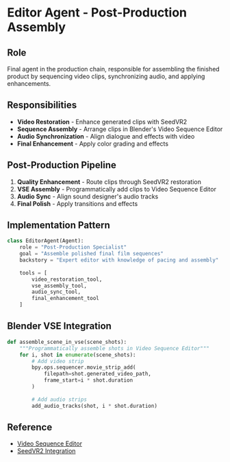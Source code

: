 # Editor Agent - Post-Production Assembly

## Role
Final agent in the production chain, responsible for assembling the finished product by sequencing video clips, synchronizing audio, and applying enhancements.

## Responsibilities
- **Video Restoration** - Enhance generated clips with SeedVR2
- **Sequence Assembly** - Arrange clips in Blender's Video Sequence Editor
- **Audio Synchronization** - Align dialogue and effects with video
- **Final Enhancement** - Apply color grading and effects

## Post-Production Pipeline
1. **Quality Enhancement** - Route clips through SeedVR2 restoration
2. **VSE Assembly** - Programmatically add clips to Video Sequence Editor
3. **Audio Sync** - Align sound designer's audio tracks
4. **Final Polish** - Apply transitions and effects

## Implementation Pattern
```python
class EditorAgent(Agent):
    role = "Post-Production Specialist"
    goal = "Assemble polished final film sequences"
    backstory = "Expert editor with knowledge of pacing and assembly"
    
    tools = [
        video_restoration_tool,
        vse_assembly_tool,
        audio_sync_tool,
        final_enhancement_tool
    ]
```

## Blender VSE Integration
```python
def assemble_scene_in_vse(scene_shots):
    """Programmatically assemble shots in Video Sequence Editor"""
    for i, shot in enumerate(scene_shots):
        # Add video strip
        bpy.ops.sequencer.movie_strip_add(
            filepath=shot.generated_video_path,
            frame_start=i * shot.duration
        )
        
        # Add audio strips
        add_audio_tracks(shot, i * shot.duration)
```

## Reference
- [Video Sequence Editor](/.bmad-core/data/bpy-data-guide.md)
- [SeedVR2 Integration](/.bmad-core/data/comfyui-api-guide.md)